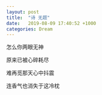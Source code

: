 ```yaml
---
layout: post
title:  "诗 无题"
date:   2019-08-09 17:40:52 +1000
categories: Dream
---
```


怎么你两眼无神

原来已被心碎耗尽

难再觅那天心中抖震

连香气也消失于这冷枕